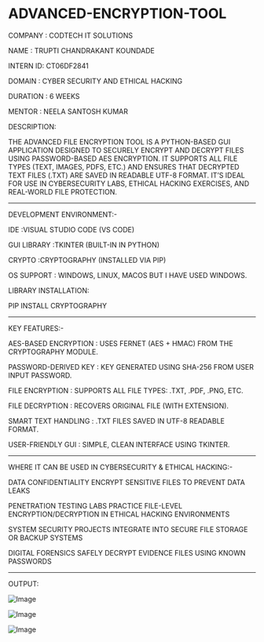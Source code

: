 # ADVANCED-ENCRYPTION-TOOL

COMPANY : CODTECH IT SOLUTIONS

NAME : TRUPTI CHANDRAKANT KOUNDADE

INTERN ID: CT06DF2841

DOMAIN : CYBER SECURITY AND ETHICAL HACKING

DURATION : 6 WEEKS

MENTOR : NEELA SANTOSH KUMAR

DESCRIPTION:

THE ADVANCED FILE ENCRYPTION TOOL IS A PYTHON-BASED GUI APPLICATION DESIGNED TO SECURELY ENCRYPT AND DECRYPT FILES USING PASSWORD-BASED AES ENCRYPTION. IT SUPPORTS ALL FILE TYPES (TEXT, IMAGES, PDFS, ETC.) AND ENSURES THAT DECRYPTED TEXT FILES (.TXT) ARE SAVED IN READABLE UTF-8 FORMAT.
IT’S IDEAL FOR USE IN CYBERSECURITY LABS, ETHICAL HACKING EXERCISES, AND REAL-WORLD FILE PROTECTION.
________________________________________

DEVELOPMENT ENVIRONMENT:-

IDE	     :VISUAL STUDIO CODE (VS CODE)

GUI LIBRARY	:TKINTER (BUILT-IN IN PYTHON)

CRYPTO	:CRYPTOGRAPHY (INSTALLED VIA PIP)

OS SUPPORT :	WINDOWS, LINUX, MACOS BUT I HAVE USED WINDOWS.

LIBRARY INSTALLATION:

PIP INSTALL CRYPTOGRAPHY
________________________________________

KEY FEATURES:-                                

AES-BASED ENCRYPTION	  :   USES FERNET (AES + HMAC) FROM THE CRYPTOGRAPHY MODULE.

PASSWORD-DERIVED KEY    :   KEY GENERATED USING SHA-256 FROM USER INPUT PASSWORD.

FILE ENCRYPTION	        :   SUPPORTS ALL FILE TYPES: .TXT, .PDF, .PNG, ETC.

FILE DECRYPTION	        :   RECOVERS ORIGINAL FILE (WITH EXTENSION).

SMART TEXT HANDLING	    :   .TXT FILES SAVED IN UTF-8 READABLE FORMAT.

USER-FRIENDLY GUI	      :   SIMPLE, CLEAN INTERFACE USING TKINTER.
________________________________________

WHERE IT CAN BE USED IN CYBERSECURITY & ETHICAL HACKING:-

DATA CONFIDENTIALITY	ENCRYPT SENSITIVE FILES TO PREVENT DATA LEAKS

PENETRATION TESTING LABS	PRACTICE FILE-LEVEL ENCRYPTION/DECRYPTION IN ETHICAL HACKING ENVIRONMENTS

SYSTEM SECURITY PROJECTS	INTEGRATE INTO SECURE FILE STORAGE OR BACKUP SYSTEMS

DIGITAL FORENSICS	SAFELY DECRYPT EVIDENCE FILES USING KNOWN PASSWORDS
________________________________________
OUTPUT:

![Image](https://github.com/user-attachments/assets/5c50cfa0-7ef3-41e4-8b49-5eb065208589)

![Image](https://github.com/user-attachments/assets/b2c1c6c5-0e15-4abf-92e5-a2f316dd3474)

![Image](https://github.com/user-attachments/assets/7e561219-fe2b-46ae-8e79-43e9a5600750)




